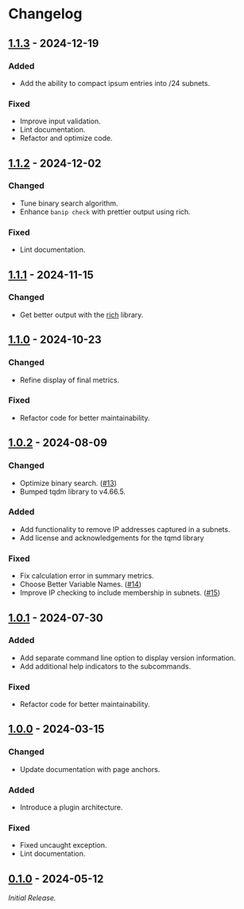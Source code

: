 # Changelog

<!--------------------------------------------------------------------->

## [1.1.3][1.1.3] - 2024-12-19

### Added

* Add the ability to compact ipsum entries into /24 subnets.

### Fixed

* Improve input validation.
* Lint documentation.
* Refactor and optimize code.

<!--------------------------------------------------------------------->

## [1.1.2][1.1.2] - 2024-12-02

### Changed

* Tune binary search algorithm.
* Enhance `banip check` with prettier output using rich.

### Fixed

* Lint documentation.

<!--------------------------------------------------------------------->

## [1.1.1][1.1.1] - 2024-11-15

### Changed

* Get better output with the [rich][rich] library.

<!--------------------------------------------------------------------->

## [1.1.0][1.1.0] - 2024-10-23

### Changed

* Refine display of final metrics.

### Fixed

* Refactor code for better maintainability.

<!--------------------------------------------------------------------->

## [1.0.2][1.0.2] - 2024-08-09

### Changed

* Optimize binary search. ([#13][issue13])
* Bumped tqdm library to v4.66.5.

### Added

* Add functionality to remove IP addresses captured in a subnets.
* Add license and acknowledgements for the tqmd library

### Fixed

* Fix calculation error in summary metrics.
* Choose Better Variable Names. ([#14][issue14])
* Improve IP checking to include membership in subnets. ([#15][issue15])

<!--------------------------------------------------------------------->

## [1.0.1][1.0.1] - 2024-07-30

### Added

* Add separate command line option to display version information.
* Add additional help indicators to the subcommands.

### Fixed

* Refactor code for better maintainability.

<!--------------------------------------------------------------------->

## [1.0.0][1.0.0] - 2024-03-15

### Changed

* Update documentation with page anchors.

### Added

* Introduce a plugin architecture.

### Fixed

* Fixed uncaught exception.
* Lint documentation.

<!--------------------------------------------------------------------->

## [0.1.0][0.1.0] - 2024-05-12

_Initial Release._

[0.1.0]: https://github.com/geozeke/banip/releases/tag/v0.1.0
[1.0.0]: https://github.com/geozeke/banip/releases/tag/V1.0.0
[1.0.1]: https://github.com/geozeke/banip/releases/tag/v1.0.1
[1.0.2]: https://github.com/geozeke/banip/releases/tag/v1.0.2
[issue13]: https://github.com/geozeke/banip/issues/13
[issue14]: https://github.com/geozeke/banip/issues/14
[issue15]: https://github.com/geozeke/banip/issues/15
[1.1.0]: https://github.com/geozeke/banip/releases/tag/v1.1.0
[1.1.1]: https://github.com/geozeke/banip/releases/tag/v1.1.1
[rich]: https://github.com/Textualize/rich
[1.1.2]: https://github.com/geozeke/banip/releases/tag/v1.1.2
[1.1.3]: https://github.com/geozeke/banip/releases/tag/v1.1.3
